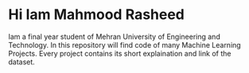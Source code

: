 # Hi Iam Mahmood Rasheed

Iam a final year student of Mehran University of Engineering and Technology.
In this repository will find code of many Machine Learning Projects.
Every project contains its short explaination and link of the dataset.
